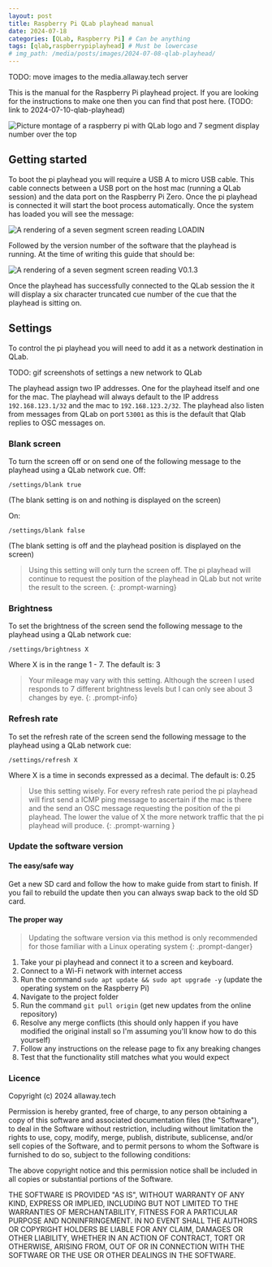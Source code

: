 ```yaml
---
layout: post
title: Raspberry Pi QLab playhead manual
date: 2024-07-18
categories: [QLab, Raspberry Pi] # Can be anything
tags: [qlab,raspberrypiplayhead] # Must be lowercase
# img_path: /media/posts/images/2024-07-08-qlab-playhead/
---
```


TODO: move images to the media.allaway.tech server

This is the manual for the Raspberry Pi playhead project. If you are looking for the instructions to make one then you can find that post here. (TODO: link to 2024-07-10-qlab-playhead)

![Picture montage of a raspberry pi with QLab logo and 7 segment display number over the top](/media/posts/images/2024-07-08-qlab-playhead/splash-image.png)

## Getting started
To boot the pi playhead you will require a USB A to micro USB cable. This cable connects between a USB port on the host mac (running a QLab session) and the data port on the Raspberry Pi Zero. Once the pi playhead is connected it will start the boot process automatically. Once the system has loaded you will see the message:

![A rendering of a seven segment screen reading LOADIN](/media/posts/images/2024-07-08-qlab-playhead/loadin.png)

Followed by the version number of the software that the playhead is running. At the time of writing this guide that should be:

![A rendering of a seven segment screen reading V0.1.3](/media/posts/images/2024-07-08-qlab-playhead/v0.1.3.png)

Once the playhead has successfully connected to the QLab session the it will display a six character truncated cue number of the cue that the playhead is sitting on.

## Settings

To control the pi playhead you will need to add it as a network destination in QLab.

TODO: gif screenshots of settings a new network to QLab

The playhead assign two IP addresses. One for the playhead itself and one for the mac. The playhead will always default to the IP address `192.168.123.1/32` and the mac to `192.168.123.2/32`. The playhead also listen from messages from QLab on port `53001` as this is the default that Qlab replies to OSC messages on.

### Blank screen
To turn the screen off or on send one of the following message to the playhead using a QLab network cue.
Off:
```OSC
/settings/blank true
```
(The blank setting is on and nothing is displayed on the screen)

On:
```OSC
/settings/blank false
```
(The blank setting is off and the playhead position is displayed on the screen)
 > Using this setting will only turn the screen off. The pi playhead will continue to request the position of the playhead in QLab but not write the result to the screen.
 {: .prompt-warning}

### Brightness
To set the brightness of the screen send the following message to the playhead using a QLab network cue:
```OSC
/settings/brightness X
```
Where X is in the range 1 - 7.
The default is: 3

> Your mileage may vary with this setting. Although the screen I used responds to 7 different brightness levels but I can only see about 3 changes by eye.
{: .prompt-info}

### Refresh rate
To set the refresh rate of the screen send the following message to the playhead using a QLab network cue:
```OSC
/settings/refresh X
```
Where X is a time in seconds expressed as a decimal. 
The default is: 0.25
 > Use this setting wisely. For every refresh rate period the pi playhead will first send a ICMP ping message to ascertain if the mac is there and the send an OSC message requesting the position of the pi playhead. The lower the value of X the more network traffic that the pi playhead will produce.
 {: .prompt-warning }
 
### Update the software version

#### The easy/safe way
Get a new SD card and follow the how to make guide from start to finish. If you fail to rebuild the update then you can always swap back to the old SD card.

#### The proper way
  > Updating the software version via this method is only recommended for those familiar with a Linux operating system
  {: .prompt-danger}
  1. Take your pi playhead and connect it to a screen and keyboard.
  2. Connect to a Wi-Fi network with internet access
  3. Run the command `sudo apt update && sudo apt upgrade -y` (update the operating system on the Raspberry Pi)
  4. Navigate to the project folder
  5. Run the command `git pull origin` (get new updates from the online repository)
  6. Resolve any merge conflicts (this should only happen if you have modified the original install so I'm assuming you'll know how to do this yourself)
  7. Follow any instructions on the release page to fix any breaking changes
  8. Test that the functionality still matches what you would expect
  
### Licence
Copyright (c) 2024 allaway.tech

Permission is hereby granted, free of charge, to any person obtaining a copy
of this software and associated documentation files (the "Software"), to deal
in the Software without restriction, including without limitation the rights
to use, copy, modify, merge, publish, distribute, sublicense, and/or sell
copies of the Software, and to permit persons to whom the Software is
furnished to do so, subject to the following conditions:

The above copyright notice and this permission notice shall be included in all
copies or substantial portions of the Software.

THE SOFTWARE IS PROVIDED "AS IS", WITHOUT WARRANTY OF ANY KIND, EXPRESS OR
IMPLIED, INCLUDING BUT NOT LIMITED TO THE WARRANTIES OF MERCHANTABILITY,
FITNESS FOR A PARTICULAR PURPOSE AND NONINFRINGEMENT. IN NO EVENT SHALL THE
AUTHORS OR COPYRIGHT HOLDERS BE LIABLE FOR ANY CLAIM, DAMAGES OR OTHER
LIABILITY, WHETHER IN AN ACTION OF CONTRACT, TORT OR OTHERWISE, ARISING FROM,
OUT OF OR IN CONNECTION WITH THE SOFTWARE OR THE USE OR OTHER DEALINGS IN THE
SOFTWARE.
